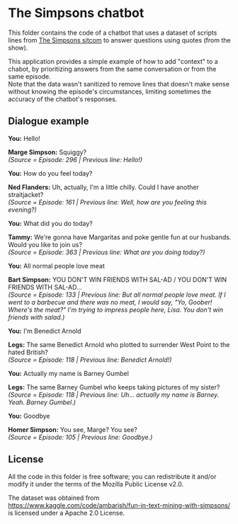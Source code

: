 # The Simpsons chatbot

This folder contains the code of a chatbot that uses a dataset of scripts lines from [The Simpsons sitcom](https://en.wikipedia.org/wiki/The_Simpsons)  to answer questions using quotes (from the show).

This application provides a simple example of how to add "context" to a chabot, by prioritizing answers from the same conversation or from the same episode.  
Note that the data wasn't sanitized to remove lines that doesn't make sense without knowing the episode's circumstances, limiting sometimes the accuracy of the chatbot's responses.


## Dialogue example

**You:** Hello!

**Marge Simpson:** Squiggy?  
_(Source = Episode: 296 | Previous line: Hello!)_


**You:** How do you feel today?

**Ned Flanders:** Uh, actually, I'm a little chilly. Could I have another straitjacket?  
_(Source = Episode: 161 | Previous line: Well, how are you feeling this evening?)_


**You:** What did you do today?

**Tammy:** We're gonna have Margaritas and poke gentle fun at our husbands. Would you like to join us?  
_(Source = Episode: 363 | Previous line: What are you doing today?)_


**You:** All normal people love meat

**Bart Simpson:** YOU DON'T WIN FRIENDS WITH SAL-AD / YOU DON'T WIN FRIENDS WITH SAL-AD...  
_(Source = Episode: 133 | Previous line: But all normal people love meat. If I went to a barbecue and there was no meat, I would say, "Yo, Goober! Where's the meat?" I'm trying to impress people here, Lisa. You don't win friends with salad.)_


**You:** I'm Benedict Arnold

**Legs:** The same Benedict Arnold who plotted to surrender West Point to the hated British?  
_(Source = Episode: 118 | Previous line: Benedict Arnold!)_


**You:** Actually my name is Barney Gumbel

**Legs:** The same Barney Gumbel who keeps taking pictures of my sister?  
_(Source = Episode: 118 | Previous line: Uh... actually my name is Barney. Yeah. Barney Gumbel.)_


**You:** Goodbye

**Homer Simpson:** You see, Marge? You see?  
_(Source = Episode: 105 | Previous line: Goodbye.)_


## License

All the code in this folder is free software; you can redistribute it and/or modify it under the terms of the Mozilla Public License v2.0.

The dataset was obtained from https://www.kaggle.com/code/ambarish/fun-in-text-mining-with-simpsons/ is licensed under a Apache 2.0 License.
